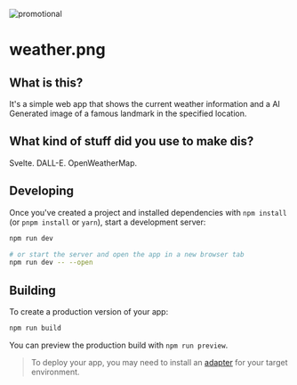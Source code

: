 ![promotional](https://cdn.torten.lol/server/Github%20Main%20Promotional.png)
# weather.png

## What is this?
It's a simple web app that shows the current weather information and a AI Generated image of a famous landmark in the specified location.

## What kind of stuff did you use to make dis?
Svelte. DALL-E. OpenWeatherMap.

## Developing

Once you've created a project and installed dependencies with `npm install` (or `pnpm install` or `yarn`), start a development server:

```bash
npm run dev

# or start the server and open the app in a new browser tab
npm run dev -- --open
```

## Building

To create a production version of your app:

```bash
npm run build
```

You can preview the production build with `npm run preview`.

> To deploy your app, you may need to install an [adapter](https://kit.svelte.dev/docs/adapters) for your target environment.
